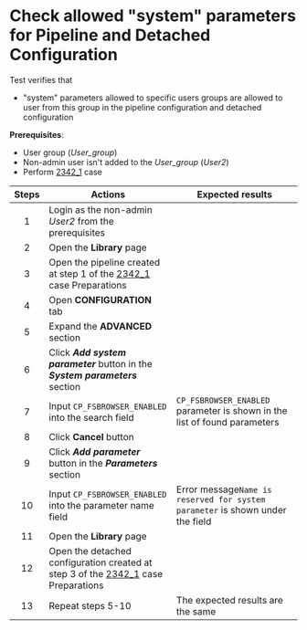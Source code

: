# Check allowed "system" parameters for Pipeline and Detached Configuration

Test verifies that
- "system" parameters allowed to specific users groups are allowed to user from this group in the pipeline configuration and detached configuration

**Prerequisites**:
- User group (*User_group*)
- Non-admin user isn't added to the *User_group* (*User2*)
- Perform [2342_1](2342_1.md) case

| Steps | Actions | Expected results |
| :---: | --- | --- |
| 1 | Login as the non-admin *User2* from the prerequisites | |
| 2 | Open the **Library** page | |
| 3 | Open the pipeline created at step 1 of the [2342_1](2342_1.md) case Preparations | |
| 4 | Open **CONFIGURATION** tab | |
| 5 | Expand the **ADVANCED** section | |
| 6 | Click ***Add system parameter*** button in the ***System parameters*** section | |
| 7 | Input `CP_FSBROWSER_ENABLED` into the search field | `CP_FSBROWSER_ENABLED` parameter is shown in the list of found parameters |
| 8 | Click **Cancel** button | |
| 9 | Click ***Add parameter*** button in the ***Parameters*** section | |
| 10 | Input `CP_FSBROWSER_ENABLED` into the parameter name field | Error message`Name is reserved for system parameter` is shown under the field |
| 11 | Open the **Library** page | |
| 12 | Open the detached configuration created at step 3 of the [2342_1](2342_1.md) case Preparations | |
| 13 | Repeat steps 5-10 | The expected results are the same |

